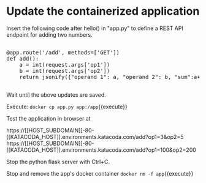 <h1>Update the containerized application</h1>

Insert the following code after hello() in "app.py" to define a REST API endpoint for adding two numbers.
<pre class="file" data-filename="app.py" data-target="insert" data-marker="#TODO-add">

@app.route('/add', methods=['GET'])
def add():
    a = int(request.args['op1'])
    b = int(request.args['op2'])
    return jsonify({"operand 1": a, "operand 2": b, "sum":a+b}) #return JSON object
	
</pre>

Wait until the above updates are saved. 

Execute:
`docker cp app.py app:/app`{{execute}}


Test the application in browser at 

https://[[HOST_SUBDOMAIN]]-80-[[KATACODA_HOST]].environments.katacoda.com/add?op1=3&op2=5
https://[[HOST_SUBDOMAIN]]-80-[[KATACODA_HOST]].environments.katacoda.com/add?op1=100&op2=200

Stop the python flask server with Ctrl+C.

Stop and remove the app's docker container
`docker rm -f app`{{execute}}


